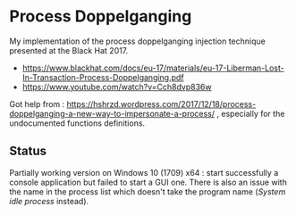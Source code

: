 # Process Doppelganging

My implementation of the process doppelganging injection technique presented at
the Black Hat 2017.

- https://www.blackhat.com/docs/eu-17/materials/eu-17-Liberman-Lost-In-Transaction-Process-Doppelganging.pdf
- https://www.youtube.com/watch?v=Cch8dvp836w

Got help from :
https://hshrzd.wordpress.com/2017/12/18/process-doppelganging-a-new-way-to-impersonate-a-process/ , especially for the undocumented functions definitions.

## Status

Partially working version on Windows 10 (1709) x64 : start successfully a
console application but failed to start a GUI one. There is also an issue with
the name in the process list which doesn't take the program name (_System idle
process_ instead).
